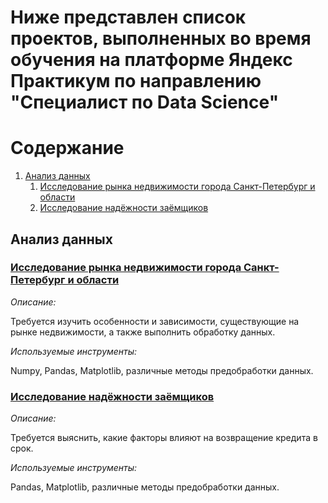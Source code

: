 # Ниже представлен список проектов, выполненных во время обучения на платформе Яндекс Практикум по направлению "Специалист по Data Science"

# Содержание
1. [Анализ данных](#data_analysis)
    1. [Иccледование рынка недвижимости города Санкт-Петербург и области](#project_3)
    2. [Исследование надёжности заёмщиков](#project_2)

## Анализ данных <a name="data_analysis"></a>


### [Иccледование рынка недвижимости города Санкт-Петербург и области](https://github.com/Ladislaus23/real_estate_spb) <a name="project_3"></a>

*Описание:*

Требуется изучить особенности и зависимости, существующие на рынке недвижимости, а также выполнить обработку данных.

*Используемые инструменты:*

Numpy, Pandas, Matplotlib, различные методы предобработки данных.


### [Исследование надёжности заёмщиков](https://github.com/Ladislaus23/borrowers_reliability) <a name="project_2"></a>

*Описание:*

Требуется выяснить, какие факторы влияют на возвращение кредита в срок.

*Используемые инструменты:*

Pandas, Matplotlib, различные методы предобработки данных. 
